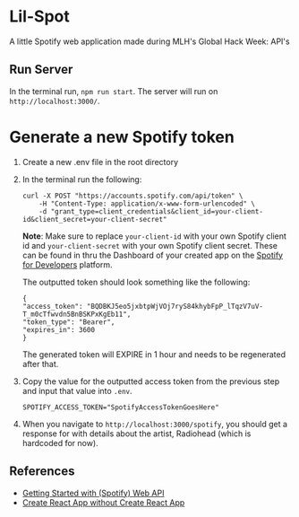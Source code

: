 # Lil-Spot

A little Spotify web application made during MLH's Global Hack Week: API's

## Run Server

In the terminal run, `npm run start`. The server will run on
`http://localhost:3000/`.

# Generate a new Spotify token

1. Create a new .env file in the root directory
2. In the terminal run the following:

   ```
   curl -X POST "https://accounts.spotify.com/api/token" \
       -H "Content-Type: application/x-www-form-urlencoded" \
       -d "grant_type=client_credentials&client_id=your-client-id&client_secret=your-client-secret"
   ```

   **Note**: Make sure to replace `your-client-id` with your own Spotify client id and `your-client-secret` with your own Spotify client secret. These can be found in thru the Dashboard of your created app on the [Spotify for Developers](https://developer.spotify.com/) platform.

   The outputted token should look something like the following:

   ```
   {
   "access_token": "BQDBKJ5eo5jxbtpWjVOj7ryS84khybFpP_lTqzV7uV-T_m0cTfwvdn5BnBSKPxKgEb11",
   "token_type": "Bearer",
   "expires_in": 3600
   }
   ```

   The generated token will EXPIRE in 1 hour and needs to be regenerated after that.

3. Copy the value for the outputted access token from the previous step and input that value into `.env`.

   ```
   SPOTIFY_ACCESS_TOKEN="SpotifyAccessTokenGoesHere"
   ```

4. When you navigate to `http://localhost:3000/spotify`, you should get a response for with details about the artist, Radiohead (which is hardcoded for now).

## References

- [Getting Started with (Spotify) Web API](https://developer.spotify.com/documentation/web-api/tutorials/getting-started)
- [Create React App without Create React App](https://blog.bitsrc.io/create-react-app-without-create-react-app-b0a5806a92)
